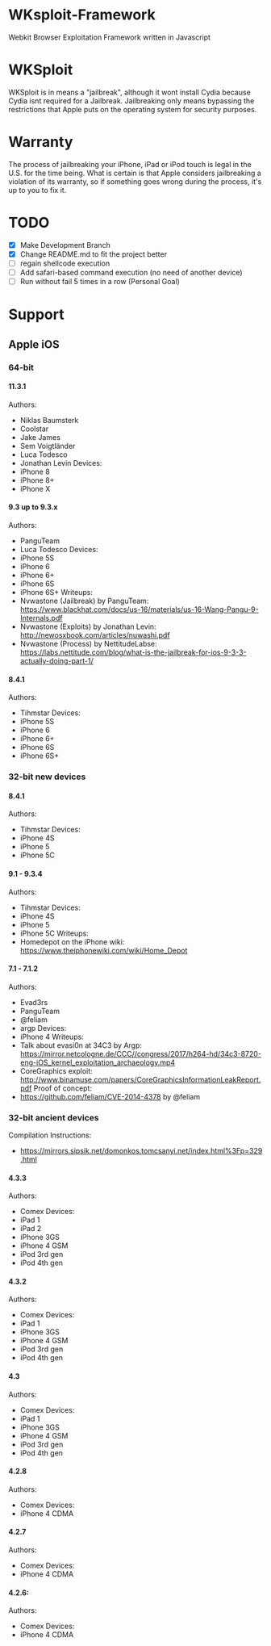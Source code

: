 # WKsploit-Framework
Webkit Browser Exploitation Framework written in Javascript

# WKSploit
WKSploit is in means a "jailbreak", although it wont install Cydia because Cydia isnt required for a Jailbreak. Jailbreaking only means bypassing the restrictions that Apple puts on the operating system for security purposes.

# Warranty
The process of jailbreaking your iPhone, iPad or iPod touch is legal in the U.S. for the time being. What is certain is that Apple considers jailbreaking a violation of its warranty, so if something goes wrong during the process, it's up to you to fix it.

# TODO
- [x] Make Development Branch
- [x] Change README.md to fit the project better
- [ ] regain shellcode execution
- [ ] Add safari-based command execution (no need of another device)
- [ ] Run without fail 5 times in a row (Personal Goal)

# Support
## Apple iOS
### 64-bit

#### 11.3.1
Authors:
- Niklas Baumsterk
- Coolstar
- Jake James
- Sem Voigtländer
- Luca Todesco
- Jonathan Levin
Devices:
- iPhone 8
- iPhone 8+
- iPhone X

#### 9.3 up to 9.3.x
Authors:
- PanguTeam
- Luca Todesco
Devices:
- iPhone 5S
- iPhone 6
- iPhone 6+
- iPhone 6S
- iPhone 6S+
Writeups:
- Nvwastone (Jailbreak) by PanguTeam: https://www.blackhat.com/docs/us-16/materials/us-16-Wang-Pangu-9-Internals.pdf
- Nvwastone (Exploits) by Jonathan Levin: http://newosxbook.com/articles/nuwashi.pdf
- Nvwastone (Process) by NettitudeLabse:  https://labs.nettitude.com/blog/what-is-the-jailbreak-for-ios-9-3-3-actually-doing-part-1/

#### 8.4.1
Authors:
- Tihmstar
Devices:
- iPhone 5S
- iPhone 6
- iPhone 6+
- iPhone 6S
- iPhone 6S+

### 32-bit new devices
#### 8.4.1
Authors: 
- Tihmstar
Devices:
- iPhone 4S
- iPhone 5
- iPhone 5C

#### 9.1 - 9.3.4
Authors:
- Tihmstar
Devices:
- iPhone 4S
- iPhone 5
- iPhone 5C
Writeups:
- Homedepot on the iPhone wiki: https://www.theiphonewiki.com/wiki/Home_Depot

#### 7.1 - 7.1.2
Authors:
- Evad3rs
- PanguTeam
- @feliam
- argp
Devices:
- iPhone 4
Writeups:
- Talk about evasi0n at 34C3 by Argp: https://mirror.netcologne.de/CCC//congress/2017/h264-hd/34c3-8720-eng-iOS_kernel_exploitation_archaeology.mp4
- CoreGraphics exploit: http://www.binamuse.com/papers/CoreGraphicsInformationLeakReport.pdf
Proof of concept: 
- https://github.com/feliam/CVE-2014-4378 by @feliam

### 32-bit ancient devices
Compilation Instructions:
- https://mirrors.sipsik.net/domonkos.tomcsanyi.net/index.html%3Fp=329.html

#### 4.3.3
Authors:
- Comex
Devices:
- iPad 1
- iPad 2
- iPhone 3GS
- iPhone 4 GSM
- iPod 3rd gen
- iPod 4th gen

#### 4.3.2
Authors:
- Comex
Devices:
- iPad 1
- iPhone 3GS
- iPhone 4 GSM
- iPod 3rd gen
- iPod 4th gen

#### 4.3
Authors:
- Comex
Devices:
- iPad 1
- iPhone 3GS
- iPhone 4 GSM
- iPod 3rd gen
- iPod 4th gen

#### 4.2.8
Authors:
- Comex
Devices:
- iPhone 4 CDMA

#### 4.2.7
Authors:
- Comex
Devices:
- iPhone 4 CDMA

#### 4.2.6: 
Authors:
- Comex
Devices:
- iPhone 4 CDMA